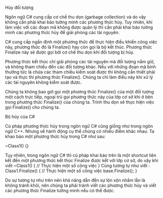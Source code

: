 Hủy đối tượng

Ngôn ngữ C# cung cấp cơ chế thu dọn (garbage collection) và do vậy không cần phải
khai báo tường minh các phương thức hủy. Tuy nhiên, khi làm việc với các đoạn mã
không được quản lý thì cần phải khai báo tường minh các phương thức hủy để giải
phóng các tài nguyên.

C# cung cấp ngần định một phương thức để thực hiện điều khiển công việc này, phương
thức đó là Finalize() hay còn gọi là bộ kết thúc. Phương thức Finalize này sẽ được gọi
bởi cơ chế thu dọn khi đối tượng bị hủy.

Phương thức kết thúc chỉ giải phóng các tài nguyên mà đối tượng nắm giữ, và không
tham chiếu đến các đối tượng khác. Nếu với những đoạn mã bình thường tức là chứa
các tham chiếu kiểm soát được thì không cần thiết phải tạo và thực thi phương thức
Finalize().
 Chúng ta chỉ làm điều này khi xử lý các tài nguyên không kiểm soát được.

Chúng ta không bao giờ gọi một phương thức Finalize() của một đối tượng một cách
trực tiếp, ngoại trừ gọi phương thức này của lớp cơ sở khi ở bên trong phương thức
Finalize() của chúng ta. Trình thu dọn sẽ thực hiện việc gọi Finalize() cho chúng ta.

Bộ hủy của C#

Cú pháp phương thức hủy trong ngôn ngữ C# cũng giống như trong ngôn ngữ C++.
Nhưng về hành động cụ thể chúng có nhiều điểm khác nhau. Ta khao báo một phương
thức hủy trong C# như sau:

~Class1() {}

Tuy nhiên, trong ngôn ngữ C# thì cú pháp khai báo trên là một shortcut liên kết đến một
phương thức kết thúc Finalize được kết với lớp cơ sở, do vậy khi viết
~Class1() { // Thực hiện một số công việc } Cũng tương tự
như viết : Class1.Finalize() { // Thực hiện một số công
việc base.Finalize(); }

Do sự tương tự như trên nên khả năng dẫn đến sự lộn xộn nhầm lẫn là không tránh
khỏi, nên chúng ta phải tránh viết các phương thức hủy và viết các phương thức Finalize
tường minh nếu có thể được.
